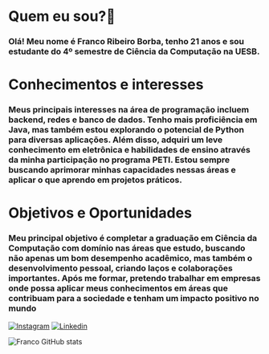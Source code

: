 # Quem eu sou?🧑
### Olá! Meu nome é Franco Ribeiro Borba, tenho 21 anos e sou estudante do 4º semestre de Ciência da Computação na UESB.

# Conhecimentos e interesses
### Meus principais interesses na área de programação incluem backend, redes e banco de dados. Tenho mais proficiência em Java, mas também estou explorando o potencial de Python para diversas aplicações. Além disso, adquiri um leve conhecimento em eletrônica e habilidades de ensino através da minha participação no programa PETI. Estou sempre buscando aprimorar minhas capacidades nessas áreas e aplicar o que aprendo em projetos práticos.

# Objetivos e Oportunidades

### Meu principal objetivo é completar a graduação em Ciência da Computação com domínio nas áreas que estudo, buscando não apenas um bom desempenho acadêmico, mas também o desenvolvimento pessoal, criando laços e colaborações importantes. Após me formar, pretendo trabalhar em empresas onde possa aplicar meus conhecimentos em áreas que contribuam para a sociedade e tenham um impacto positivo no mundo

[![Instagram](https://img.shields.io/badge/Instagram-E4405F?style=for-the-badge&logo=instagram&logoColor=white)](https://instagram.com/franco.borba14)
[![Linkedin](https://img.shields.io/badge/LinkedIn-0077B5?style=for-the-badge&logo=linkedin&logoColor=white)](https://www.linkedin.com/in/franco-borba-37462825b/?originalSubdomain=br)

![Franco GitHub stats](https://github-readme-stats.vercel.app/api?username=FrancoBorba&show_icons=true&theme=radical)

